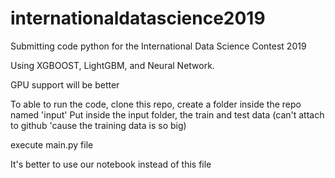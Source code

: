 # internationaldatascience2019
Submitting code python for the International Data Science Contest 2019


Using XGBOOST, LightGBM, and Neural Network.

GPU support will be better

To able to run the code, clone this repo, create a folder inside the repo named 'input'
Put inside the input folder, the train and test data (can't attach to github 'cause the training data is so big)

execute main.py file


It's better to use our notebook instead of this file
